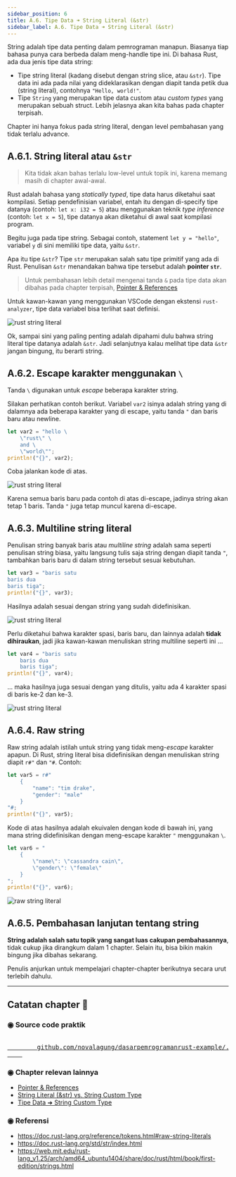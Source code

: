 ```yaml
---
sidebar_position: 6
title: A.6. Tipe Data ➜ String Literal (&str)
sidebar_label: A.6. Tipe Data ➜ String Literal (&str)
---
```


String adalah tipe data penting dalam pemrograman manapun. Biasanya tiap bahasa punya cara berbeda dalam meng-handle tipe ini. Di bahasa Rust, ada dua jenis tipe data string:

- Tipe string literal (kadang disebut dengan string slice, atau `&str`). Tipe data ini ada pada nilai yang dideklarasikan dengan diapit tanda petik dua (string literal), contohnya `"Hello, world!"`.
- Tipe `String` yang merupakan tipe data custom atau *custom types* yang merupakan sebuah struct. Lebih jelasnya akan kita bahas pada chapter terpisah.

Chapter ini hanya fokus pada string literal, dengan level pembahasan yang tidak terlalu advance.

## A.6.1. String literal atau `&str`

> Kita tidak akan bahas terlalu low-level untuk topik ini, karena memang masih di chapter awal-awal.

Rust adalah bahasa yang *statically typed*, tipe data harus diketahui saat kompilasi. Setiap pendefinisian variabel, entah itu dengan di-specify tipe datanya (contoh: `let x: i32 = 5`) atau menggunakan teknik *type inference* (contoh: `let x = 5`), tipe datanya akan diketahui di awal saat kompilasi program.

Begitu juga pada tipe string. Sebagai contoh, statement `let y = "hello"`, variabel `y` di sini memiliki tipe data, yaitu `&str`.

Apa itu tipe `&str`? Tipe `str` merupakan salah satu tipe primitif yang ada di Rust. Penulisan `&str` menandakan bahwa tipe tersebut adalah **pointer `str`**.

> Untuk pembahasan lebih detail mengenai tanda `&` pada tipe data akan dibahas pada chapter terpisah, [Pointer & References](/basic/pointer-references)

Untuk kawan-kawan yang menggunakan VSCode dengan ekstensi `rust-analyzer`, tipe data variabel bisa terlihat saat definisi.

![rust string literal](img/tipe-data-string-literal-1.png)

Ok, sampai sini yang paling penting adalah dipahami dulu bahwa string literal tipe datanya adalah `&str`. Jadi selanjutnya kalau melihat tipe data `&str` jangan bingung, itu berarti string.

## A.6.2. Escape karakter menggunakan `\`

Tanda `\` digunakan untuk *escape* beberapa karakter string.

Silakan perhatikan contoh berikut. Variabel `var2` isinya adalah string yang di dalamnya ada beberapa karakter yang di escape, yaitu tanda `"` dan baris baru atau newline.

```rust
let var2 = "hello \
    \"rust\" \
    and \
    \"world\"";
println!("{}", var2);
```

Coba jalankan kode di atas.

![rust string literal](img/tipe-data-string-literal-2.png)

Karena semua baris baru pada contoh di atas di-escape, jadinya string akan tetap 1 baris. Tanda `"` juga tetap muncul karena di-escape.

## A.6.3. Multiline string literal

Penulisan string banyak baris atau *multiline string* adalah sama seperti penulisan string biasa, yaitu langsung tulis saja string dengan diapit tanda `"`, tambahkan baris baru di dalam string tersebut sesuai kebutuhan.

```rust
let var3 = "baris satu
baris dua
baris tiga";
println!("{}", var3);
```

Hasilnya adalah sesuai dengan string yang sudah didefinisikan.

![rust string literal](img/tipe-data-string-literal-3.png)

Perlu diketahui bahwa karakter spasi, baris baru, dan lainnya adalah **tidak dihiraukan**, jadi jika kawan-kawan menuliskan string multiline seperti ini ...

```rust
let var4 = "baris satu
    baris dua
    baris tiga";
println!("{}", var4);
```

... maka hasilnya juga sesuai dengan yang ditulis, yaitu ada 4 karakter spasi di baris ke-2 dan ke-3.

![rust string literal](img/tipe-data-string-literal-4.png)

## A.6.4. Raw string

Raw string adalah istilah untuk string yang tidak meng-*escape* karakter apapun. Di Rust, string literal bisa didefinisikan dengan menuliskan string diapit `r#"` dan `"#`. Contoh:

```rust
let var5 = r#"
    {
        "name": "tim drake",
        "gender": "male"
    }
"#;
println!("{}", var5);
```

Kode di atas hasilnya adalah ekuivalen dengan kode di bawah ini, yang mana string didefinisikan dengan meng-escape karakter `"` menggunakan `\`.

```rust
let var6 = "
    {
        \"name\": \"cassandra cain\",
        \"gender\": \"female\"
    }
";
println!("{}", var6);
```

![raw string literal](img/tipe-data-string-literal-5.png)

## A.6.5. Pembahasan lanjutan tentang string

**String adalah salah satu topik yang sangat luas cakupan pembahasannya**, tidak cukup jika dirangkum dalam 1 chapter. Selain itu, bisa bikin makin bingung jika dibahas sekarang.

Penulis anjurkan untuk mempelajari chapter-chapter berikutnya secara urut terlebih dahulu.

---

## Catatan chapter 📑

### ◉ Source code praktik

<pre>
    <a href="https://github.com/novalagung/dasarpemrogramanrust-example/tree/master/tipe_data_string_literal">
        github.com/novalagung/dasarpemrogramanrust-example/../tipe_data_string_literal
    </a>
</pre>

### ◉ Chapter relevan lainnya

- [Pointer & References](/basic/pointer-references)
- [String Literal (&str) vs. String Custom Type](/basic/string-slice-vs-string-literal)
- [Tipe Data ➜ String Custom Type](/basic/tipe-data-custom-type-string-slice)

### ◉ Referensi

- https://doc.rust-lang.org/reference/tokens.html#raw-string-literals
- https://doc.rust-lang.org/std/str/index.html
- https://web.mit.edu/rust-lang_v1.25/arch/amd64_ubuntu1404/share/doc/rust/html/book/first-edition/strings.html
